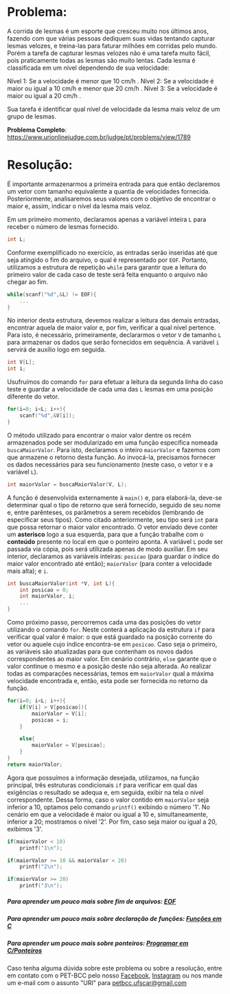 # Problema:
A corrida de lesmas é um esporte que cresceu muito nos últimos anos, fazendo com que várias pessoas dediquem suas vidas tentando capturar lesmas velozes, e treina-las para faturar milhões em corridas pelo mundo. Porém a tarefa de capturar lesmas velozes não é uma tarefa muito fácil, pois praticamente todas as lesmas são muito lentas. Cada lesma é classificada em um nível dependendo de sua velocidade:


Nível 1: Se a velocidade é menor que 10 cm/h .
Nível 2: Se a velocidade é maior ou igual a 10 cm/h e menor que 20 cm/h .
Nível 3: Se a velocidade é maior ou igual a 20 cm/h .


Sua tarefa é identificar qual nível de velocidade da lesma mais veloz de um grupo de lesmas.

**Problema Completo**: https://www.urionlinejudge.com.br/judge/pt/problems/view/1789


# Resolução:
É importante armazenarmos a primeira entrada para que então declaremos um vetor com tamanho equivalente a quantia de velocidades fornecida. Posteriormente, analisaremos seus valores com o objetivo de encontrar o maior e, assim, indicar o nível da lesma mais veloz.

Em um primeiro momento, declaramos apenas a variável inteira `L` para receber o número de lesmas fornecido.

```c
int L;
```

Conforme exemplificado no exercício, as entradas serão inseridas até que seja atingido o fim do arquivo, o qual é representado por `EOF`. Portanto, utilizamos a estrutura de repetição `while` para garantir que a leitura do primeiro valor de cada caso de teste será feita enquanto o arquivo não chegar ao fim.

```c
while(scanf("%d",&L) != EOF){
	...
}
```  

No interior desta estrutura, devemos realizar a leitura das demais entradas, encontrar aquela de maior valor e, por fim, verificar a qual nível pertence. Para isto, é necessário, primeiramente, declararmos o vetor `V` de tamanho `L` para armazenar os dados que serão fornecidos em sequência. A variável `i` servirá de auxílio logo em seguida.

```c
int V[L];
int i;
```

Usufruímos do comando `for` para efetuar a leitura da segunda linha do caso teste e guardar a velocidade de cada uma das `L` lesmas em uma posição diferente do vetor.

```c
for(i=0; i<L; i++){
	scanf("%d",&V[i]);
}
```

O método utilizado para encontrar o maior valor dentre os recém armazenados pode ser modularizado em uma função específica nomeada `buscaMaiorValor`. Para isto, declaramos o inteiro `maiorValor` e fazemos com que armazene o retorno desta função. Ao invocá-la, precisamos fornecer os dados necessários para seu funcionamento (neste caso, o vetor `V` e a variável `L`).

```c
int maiorValor = buscaMaiorValor(V, L);
```

A função é desenvolvida externamente à `main()` e, para elaborá-la, deve-se determinar qual o tipo de retorno que será fornecido, seguido de seu nome e, entre parênteses, os parâmetros a serem recebidos (lembrando de especificar seus tipos). Como citado anteriormente, seu tipo será `int` para que possa retornar o maior valor encontrado.
O vetor enviado deve conter um **asterisco** logo a sua esquerda, para que a função trabalhe com o **conteúdo** presente no local em que o ponteiro aponta. A variável `L` pode ser passada via cópia, pois será utilizada apenas de modo auxiliar.
Em seu interior, declaramos as variáveis inteiras: `posicao` (para guardar o índice do maior valor encontrado até então); `maiorValor` (para conter a velocidade mais alta); e `i`.  

```c
int buscaMaiorValor(int *V, int L){
	int posicao = 0;
	int maiorValor, i;
	...
}
```

Como próximo passo, percorremos cada uma das posições do vetor utilizando o comando `for`. Neste conterá a aplicação da estrutura `if` para verificar qual valor é maior: o que está guardado na posição corrente do vetor ou aquele cujo índice encontra-se em `posicao`. Caso seja o primeiro, as variáveis são atualizadas para que contenham os novos dados correspondentes ao maior valor. Em cenário contrário, `else` garante que o valor continue o mesmo e a posição deste não seja alterada.
Ao realizar todas as comparações necessárias, temos em `maiorValor` qual a máxima velocidade encontrada e, então, esta pode ser fornecida no retorno da função.

```c
for(i=0; i<L; i++){
	if(V[i] > V[posicao]){
		maiorValor = V[i];
		posicao = i;
	}

	else{
		maiorValor = V[posicao];
	}
}
return maiorValor;
```

Agora que possuímos a informação desejada, utilizamos, na função principal, três estruturas condicionais `if` para verificar em qual das exigências o resultado se adequa e, em seguida, exibir na tela o nível correspondente. Dessa forma, caso o valor contido em `maiorValor` seja inferior a 10, optamos pelo comando `printf()` exibindo o número '1'. No cenário em que a velocidade é maior ou igual a 10 e, simultaneamente, inferior a 20; mostramos o nível '2'. Por fim, caso seja maior ou igual a 20, exibimos '3'.  

```c
if(maiorValor < 10)
	printf("1\n");

if(maiorValor >= 10 && maiorValor < 20)
	printf("2\n");

if(maiorValor >= 20)
	printf("3\n");
```

##### Para aprender um pouco mais sobre fim de arquivos: [EOF](https://pt.wikipedia.org/wiki/EOF)

##### Para aprender um pouco mais sobre declaração de funções: [Funções em C](http://linguagemc.com.br/funcoes-em-c/)  

##### Para aprender um pouco mais sobre ponteiros: [Programar em C/Ponteiros](https://pt.wikibooks.org/wiki/Programar_em_C/Ponteiros)

Caso tenha alguma dúvida sobre este problema ou sobre a resolução, entre em contato com o PET-BCC pelo nosso [Facebook](https://www.facebook.com/petbcc/), [Instagram](https://www.instagram.com/petbcc.ufscar/) ou nos mande um e-mail com o assunto "URI" para  petbcc.ufscar@gmail.com
